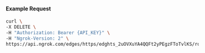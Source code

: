 <!-- Code generated for API Clients. DO NOT EDIT. -->

#### Example Request

```bash
curl \
-X DELETE \
-H "Authorization: Bearer {API_KEY}" \
-H "Ngrok-Version: 2" \
https://api.ngrok.com/edges/https/edghts_2uOVXuYA4QQFt2yPEgzFToTvlKS/routes/edghtsrt_2uOVXy62C7siX3ooOVUeydJRTZe/saml
```

